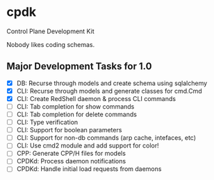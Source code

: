 # cpdk
Control Plane Development Kit

Nobody likes coding schemas.

## Major Development Tasks for 1.0
- [x] DB: Recurse through models and create schema using sqlalchemy
- [x] CLI: Recurse through models and generate classes for cmd.Cmd
- [x] CLI: Create RedShell daemon & process CLI commands
- [ ] CLI: Tab completion for show commands
- [ ] CLI: Tab completion for delete commands
- [ ] CLI: Type verification
- [ ] CLI: Support for boolean parameters
- [ ] CLI: Support for non-db commands (arp cache, intefaces, etc)
- [ ] CLI: Use cmd2 module and add support for color!
- [ ] CPP: Generate CPP/H files for models
- [ ] CPDKd: Process daemon notifications
- [ ] CPDKd: Handle initial load requests from daemons
